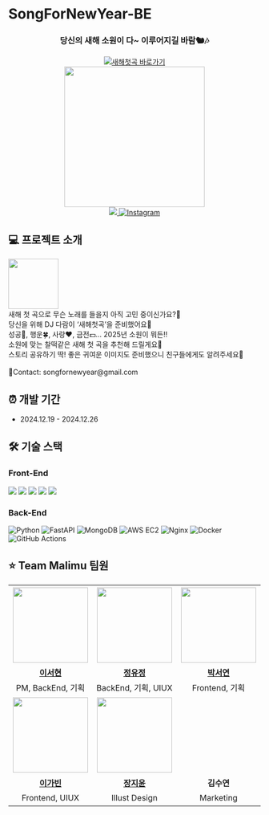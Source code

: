 # SongForNewYear-BE

<div align="center">

### 당신의 새해 소원이 다~ 이루어지길 바람🐿🎶

<a href="https://songfornewyear.vercel.app/">
  <img alt="새해첫곡 바로가기" src="https://img.shields.io/badge/새해첫곡%20바로가기-%23FFFDF1">
</a>
<br>
<img src="https://github.com/user-attachments/assets/a3666e72-0ff0-41de-a915-a8c85c8c9b24" width="280">
<br>

<a href="https://hits.seeyoufarm.com">
  <img src="https://hits.seeyoufarm.com/api/count/incr/badge.svg?url=https%3A%2F%2Fgithub.com%2Fmalimu%2FSongForNewYear-BE&count_bg=%236B5743&title_bg=%23FFE4A4&icon=&icon_color=%23E7E7E7&title=hits&edge_flat=false"/>
</a> <a href="https://www.instagram.com/songfornewyear/">
  <img alt="Instagram" src="https://img.shields.io/badge/-Instagram-white?logo=Instagram&logoColor=d42121">
</a>
<br>
</div>

## 💻 프로젝트 소개
<img src="https://github.com/user-attachments/assets/8ed7cb70-aef0-4491-88b1-bf2f19bafd45" width="100">
<br>
새해 첫 곡으로 무슨 노래를 들을지 아직 고민 중이신가요?🤔<br>
당신을 위해 DJ 다람이 ‘새해첫곡’을 준비했어요🌟<br>
성공🏅, 행운🍀, 사랑❤️, 금전💵… 2025년 소원이 뭐든‼️<br>
소원에 맞는 찰떡같은 새해 첫 곡을 추천해 드릴게요🙌<br>
스토리 공유하기 딱! 좋은 귀여운 이미지도 준비했으니 친구들에게도 알려주세요🤝<br>
<br>
📍Contact: songfornewyear@gmail.com

## ⏰ 개발 기간

- 2024.12.19 - 2024.12.26

## 🛠️ 기술 스택

### Front-End

<img src="https://img.shields.io/badge/javaScript-F7DF1E?style=for-the-badge&logo=javaScript&logoColor=black"> <img src="https://img.shields.io/badge/react-61DBFB?style=for-the-badge&logo=react&logoColor=white"> <img src="https://img.shields.io/badge/Styled%20Components-DB7093?style=for-the-badge&logo=styledComponents&logoColor=white"> <img src="https://img.shields.io/badge/axios-5A29E4?style=for-the-badge&logo=axios&logoColor=white"> <img src="https://img.shields.io/badge/Vercel-000000?style=for-the-badge&logo=vercel&logoColor=white">
<br>

### Back-End

![Python](https://img.shields.io/badge/python-3670A0?style=for-the-badge&logo=python&logoColor=ffdd54) ![FastAPI](https://img.shields.io/badge/FastAPI-05998B?style=for-the-badge&logo=fastapi&logoColor=white) ![MongoDB](https://img.shields.io/badge/MongoDB-%234ea94b.svg?style=for-the-badge&logo=mongodb&logoColor=white) ![AWS EC2](https://img.shields.io/badge/AWS%20EC2-%23FF9900.svg?style=for-the-badge&logo=amazonec2&logoColor=white) ![Nginx](https://img.shields.io/badge/nginx-%23009639.svg?style=for-the-badge&logo=nginx&logoColor=white) ![Docker](https://img.shields.io/badge/docker-%232496ED.svg?style=for-the-badge&logo=docker&logoColor=white) ![GitHub Actions](https://img.shields.io/badge/github%20actions-%23181717.svg?style=for-the-badge&logo=githubactions&logoColor=white)


## ⭐️ Team Malimu 팀원
<table>
  <tr height="160px">
    <td width="300px" align="center">
      <a href="https://github.com/seohyun-lee">
        <img height="150px" width="150px" src="https://avatars.githubusercontent.com/seohyun-lee" />
      </a>
    </td>
    <td width="300px" align="center">
      <a href="https://github.com/jud1thDev">
        <img height="150px" width="150px" src="https://avatars.githubusercontent.com/jud1thDev" />
      </a>
    </td>
    <td width="300px" align="center">
      <a href="https://github.com/moooooonchild">
        <img height="150px" width="150px" src="https://avatars.githubusercontent.com/moooooonchild" />
      </a>
    </td>
  </tr>
  <tr height="30px">
    <td align="center">
      <a href="https://github.com/seohyun-lee">
        <b>이서현</b>
      </a>
    </td>
    <td align="center">
      <a href="https://github.com/jud1thDev">
        <b>정유정</b>
      </a>
    </td>
    <td align="center">
      <a href="https://github.com/moooooonchild">
        <b>박서연</b>
      </a>
    </td>
  </tr>
  <tr height="30px">
    <td align="center">
      PM, BackEnd, 기획
    </td>
    <td align="center">
      BackEnd, 기획, UIUX
    </td>
    <td align="center">
      Frontend, 기획
    </td>
  </tr>
  <tr height="160px">
    <td width="300px" align="center">
      <a href="https://github.com/billy0904">
        <img height="150px" width="150px" src="https://avatars.githubusercontent.com/billy0904" />
      </a>
    </td>
    <td width="300px" align="center">
      <a href="https://github.com/bumjuni">
        <img height="150px" width="150px" src="https://avatars.githubusercontent.com/bumjuni" />
      </a>
    </td>
    <td width="300px" align="center">
    </td>
  </tr>
  <tr height="30px">
    <td align="center">
      <a href="https://github.com/billy0904">
        <b>이가빈</b>
      </a>
    </td>
    <td align="center">
      <a href="https://github.com/seohyun-lee">
        <b>장지윤</b>
      </a>
    </td>
    <td align="center">
        <b>김수연</b>
    </td>
  </tr>
  <tr height="30px">
    <td align="center">
      Frontend, UIUX
    </td>
    <td align="center">
      Illust Design
    </td>
    <td align="center">
      Marketing
    </td>
  </tr>
</table>



